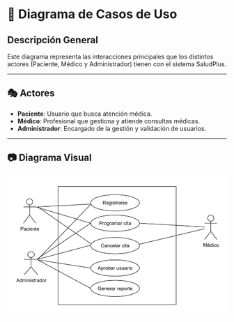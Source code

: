 # 📌 Diagrama de Casos de Uso

## Descripción General

Este diagrama representa las interacciones principales que los distintos actores (Paciente, Médico y Administrador) tienen con el sistema SaludPlus.

---

## 🎭 Actores

- **Paciente**: Usuario que busca atención médica.
- **Médico**: Profesional que gestiona y atiende consultas médicas.
- **Administrador**: Encargado de la gestión y validación de usuarios.

---

## 📷 Diagrama Visual

![Diagrama de Casos de Uso](./img/caso_de_uso.png)
